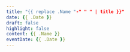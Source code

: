 ```yaml
---
title: "{{ replace .Name "-" " " | title }}"
date: {{ .Date }}
draft: false
highlight: false
content: {{ .Name }}
eventDate: {{ .Date }}
---
```

